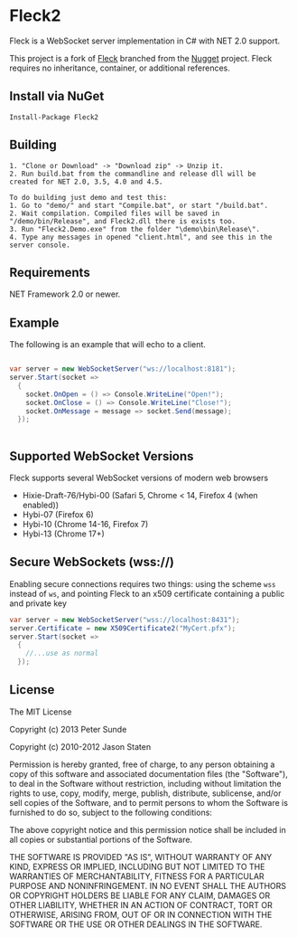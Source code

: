 Fleck2
=====

Fleck is a WebSocket server implementation in C# with NET 2.0 support.

This project is a fork of [Fleck](http://github.com/statianzo/Fleck.git) branched from the
[Nugget][nugget] project. Fleck requires no inheritance, container, or additional references.

Install via NuGet
----------
    Install-Package Fleck2

Building
--------
```
1. "Clone or Download" -> "Download zip" -> Unzip it.
2. Run build.bat from the commandline and release dll will be
created for NET 2.0, 3.5, 4.0 and 4.5.
```
```
To do building just demo and test this:
1. Go to "demo/" and start "Compile.bat", or start "/build.bat".
2. Wait compilation. Compiled files will be saved in "/demo/bin/Release", and Fleck2.dll there is exists too.
3. Run "Fleck2.Demo.exe" from the folder "\demo\bin\Release\".
4. Type any messages in opened "client.html", and see this in the server console.
```

Requirements
------------
NET Framework 2.0 or newer.

Example
---

The following is an example that will echo to a client.

```c#

var server = new WebSocketServer("ws://localhost:8181");
server.Start(socket =>
  {
    socket.OnOpen = () => Console.WriteLine("Open!");
    socket.OnClose = () => Console.WriteLine("Close!");
    socket.OnMessage = message => socket.Send(message);
  });
        
```

Supported WebSocket Versions
---

Fleck supports several WebSocket versions of modern web browsers

- Hixie-Draft-76/Hybi-00 (Safari 5, Chrome < 14, Firefox 4 (when enabled))
- Hybi-07 (Firefox 6)
- Hybi-10 (Chrome 14-16, Firefox 7)
- Hybi-13 (Chrome 17+)

Secure WebSockets (wss://)
---

Enabling secure connections requires two things: using the scheme `wss` instead
of `ws`, and pointing Fleck to an x509 certificate containing a public and
private key

```cs
var server = new WebSocketServer("wss://localhost:8431");
server.Certificate = new X509Certificate2("MyCert.pfx");
server.Start(socket =>
  {
    //...use as normal
  });
```

License
---

The MIT License

Copyright (c) 2013 Peter Sunde

Copyright (c) 2010-2012 Jason Staten

Permission is hereby granted, free of charge, to any person obtaining a copy
of this software and associated documentation files (the "Software"), to deal
in the Software without restriction, including without limitation the rights
to use, copy, modify, merge, publish, distribute, sublicense, and/or sell
copies of the Software, and to permit persons to whom the Software is
furnished to do so, subject to the following conditions:

The above copyright notice and this permission notice shall be included in
all copies or substantial portions of the Software.

THE SOFTWARE IS PROVIDED "AS IS", WITHOUT WARRANTY OF ANY KIND, EXPRESS OR
IMPLIED, INCLUDING BUT NOT LIMITED TO THE WARRANTIES OF MERCHANTABILITY,
FITNESS FOR A PARTICULAR PURPOSE AND NONINFRINGEMENT. IN NO EVENT SHALL THE
AUTHORS OR COPYRIGHT HOLDERS BE LIABLE FOR ANY CLAIM, DAMAGES OR OTHER
LIABILITY, WHETHER IN AN ACTION OF CONTRACT, TORT OR OTHERWISE, ARISING FROM,
OUT OF OR IN CONNECTION WITH THE SOFTWARE OR THE USE OR OTHER DEALINGS IN
THE SOFTWARE.



[nugget]: http://nugget.codeplex.com/ 
